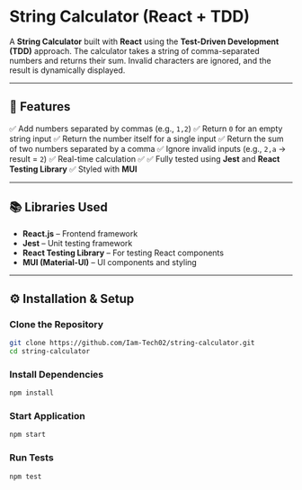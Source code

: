 # String Calculator (React + TDD)

A **String Calculator** built with **React** using the **Test-Driven Development (TDD)** approach. The calculator takes a string of comma-separated numbers and returns their sum. Invalid characters are ignored, and the result is dynamically displayed.

---

## 🚀 **Features**

✅ Add numbers separated by commas (e.g., `1,2`)
✅ Return `0` for an empty string input
✅ Return the number itself for a single input
✅ Return the sum of two numbers separated by a comma
✅ Ignore invalid inputs (e.g., `2,a` → result = `2`)
✅ Real-time calculation
✅ 
✅ Fully tested using **Jest** and **React Testing Library**
✅ Styled with **MUI**

---

## 📚 **Libraries Used**

- **React.js** – Frontend framework
- **Jest** – Unit testing framework
- **React Testing Library** – For testing React components
- **MUI (Material-UI)** – UI components and styling

---

## ⚙️ **Installation & Setup**

### Clone the Repository

```bash
git clone https://github.com/Iam-Tech02/string-calculator.git
cd string-calculator
```

### Install Dependencies

```bash
npm install
```

### Start Application

```bash
npm start
```

### Run Tests

```bash
npm test
```
